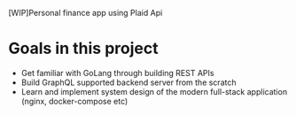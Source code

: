 [WIP]Personal finance app using Plaid Api

# Goals in this project

- Get familiar with GoLang through building REST APIs
- Build GraphQL supported backend server from the scratch
- Learn and implement system design of the modern full-stack application (nginx, docker-compose etc)
